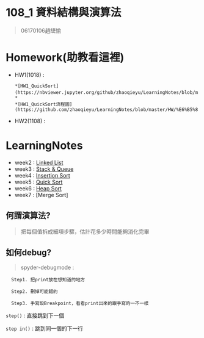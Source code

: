 # 108_1 資料結構與演算法
>06170106趙緁愉

# Homework(助教看這裡)
* HW1(1018) :

      *[HW1_QuickSort](https://nbviewer.jupyter.org/github/zhaoqieyu/LearningNotes/blob/master/HW/HW1_QuickSort%281018%29.ipynb)、*
      *[HW1_QuickSort流程圖](https://github.com/zhaoqieyu/LearningNotes/blob/master/HW/%E6%B5%81%E7%A8%8B%E5%9C%96.jpg)
* HW2(1108) :

# LearningNotes
* week2 :
[Linked List](https://github.com/zhaoqieyu/LearningNotes/tree/master/01_Linked%20List)
* week3 :
[Stack & Queue](https://github.com/zhaoqieyu/LearningNotes/tree/master/02_Stack%26Queue)
* week4 :
[Insertion Sort](https://github.com/zhaoqieyu/LearningNotes/tree/master/03_Insertion%20Sort)
* week5 :
[Quick Sort](https://github.com/zhaoqieyu/LearningNotes/tree/master/04_Quick%20Sort)
* week6 :
[Heap Sort](https://github.com/zhaoqieyu/LearningNotes/tree/master/05_Heap%20Sort)
* week7 :
[Merge Sort]


## 何謂演算法?
>把每個值拆成細項步驟，估計花多少時間能夠消化完畢

## 如何debug?
  >spyder-debugmode :
  
      Step1. 把print放在想知道的地方             
      
      Step2. 刪掉可能錯的
    
      Step3. 手寫設Breakpoint，看看print出來的跟手寫的一不一樣
   
   `step()` : 直接跳到下一個
   
   `step in()` : 跳到同一個的下一行
      
